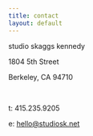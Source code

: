 ```yaml
---
title: contact
layout: default
---
```

  
studio skaggs kennedy
  
1804 5th Street
  
Berkeley, CA 94710
  
&nbsp;
  
t: 415.235.9205

e: <hello@studiosk.net>